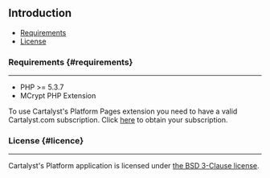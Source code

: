 ## Introduction

- [Requirements](#requirements)
- [License](#license)




### Requirements {#requirements}

---

- PHP >= 5.3.7
- MCrypt PHP Extension

To use Cartalyst's Platform Pages extension you need to have a valid Cartalyst.com subscription. Click [here](https://www.cartalyst.com/pricing) to obtain your subscription.

### License {#licence}

---

Cartalyst's Platform application is licensed under [the BSD 3-Clause license](/manual/platform-pages/overview/license).
